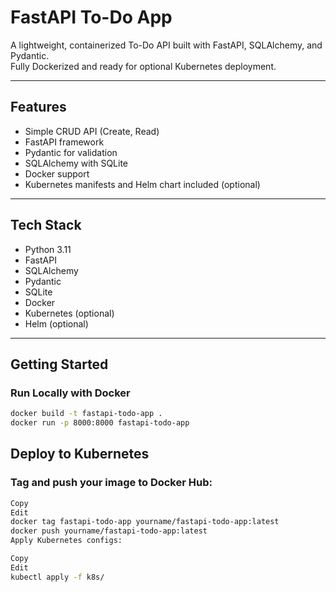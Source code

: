 # FastAPI To-Do App

A lightweight, containerized To-Do API built with FastAPI, SQLAlchemy, and Pydantic.  
Fully Dockerized and ready for optional Kubernetes deployment.

---

## Features

- Simple CRUD API (Create, Read)
- FastAPI framework
- Pydantic for validation
- SQLAlchemy with SQLite
- Docker support
- Kubernetes manifests and Helm chart included (optional)

---

## Tech Stack

- Python 3.11  
- FastAPI  
- SQLAlchemy  
- Pydantic  
- SQLite  
- Docker  
- Kubernetes (optional)  
- Helm (optional)

---

## Getting Started

### Run Locally with Docker

```bash
docker build -t fastapi-todo-app .
docker run -p 8000:8000 fastapi-todo-app
```

## Deploy to Kubernetes
### Tag and push your image to Docker Hub:

```bash
Copy
Edit
docker tag fastapi-todo-app yourname/fastapi-todo-app:latest
docker push yourname/fastapi-todo-app:latest
Apply Kubernetes configs:
```
```bash
Copy
Edit
kubectl apply -f k8s/
```
